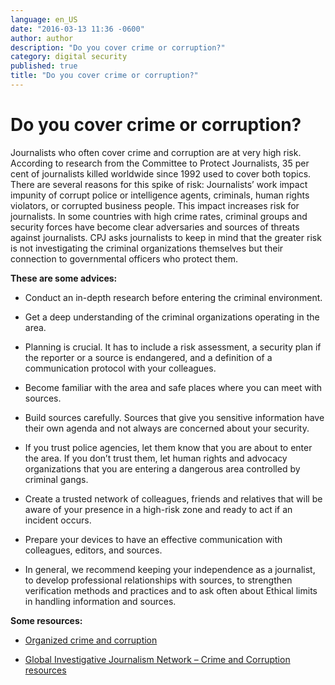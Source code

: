 ```yaml
---
language: en_US
date: "2016-03-13 11:36 -0600"
author: author
description: "Do you cover crime or corruption?"
category: digital security
published: true
title: "Do you cover crime or corruption?"
---
```



# Do you cover crime or corruption? 
Journalists who often cover crime and corruption are at very high risk. According to research from the Committee to Protect Journalists, 35 per cent of journalists killed worldwide since 1992 used to cover both topics. There are several reasons for this spike of risk: Journalists’ work impact impunity of corrupt police or intelligence agents, criminals, human rights violators, or corrupted business people. This impact increases risk for journalists. In some countries with high crime rates, criminal groups and security forces have become clear adversaries and sources of threats against journalists.
CPJ asks journalists to keep in mind that the greater risk is not investigating the criminal organizations themselves but their connection to governmental officers who protect them.
 
**These are some advices:**

- Conduct an in-depth research before entering the criminal environment.

- Get a deep understanding of the criminal organizations operating in the area.

- Planning is crucial. It has to include a risk assessment, a security plan if the reporter or a source is endangered, and a definition of a communication protocol with your colleagues.

- Become familiar with the area and safe places where you can meet with sources.

- Build sources carefully. Sources that give you sensitive information have their own agenda and not always are concerned about your security.

- If you trust police agencies, let them know that you are about to enter the area. If you don’t trust them, let human rights and advocacy organizations that you are entering a dangerous area controlled by criminal gangs.

- Create a trusted network of colleagues, friends and relatives that will be aware of your presence in a high-risk zone and ready to act if an incident occurs.

- Prepare your devices to have an effective communication with colleagues, editors, and sources.

-  In general, we recommend keeping your independence as a journalist, to develop professional relationships with sources, to strengthen verification methods and practices and to ask often about Ethical limits in handling information and sources.

**Some resources:**

- [Organized crime and corruption](http://bit.ly/1NCcHG9)

- [Global Investigative Journalism Network – Crime and Corruption resources](http://bit.ly/1oa7l0g)